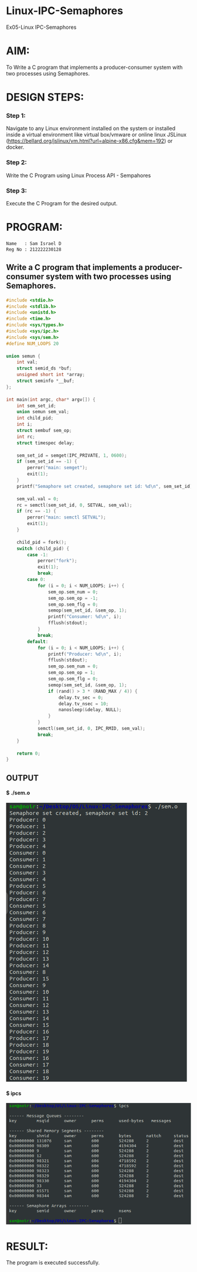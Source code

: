 # Linux-IPC-Semaphores
Ex05-Linux IPC-Semaphores

# AIM:
To Write a C program that implements a producer-consumer system with two processes using Semaphores.

# DESIGN STEPS:

### Step 1:

Navigate to any Linux environment installed on the system or installed inside a virtual environment like virtual box/vmware or online linux JSLinux (https://bellard.org/jslinux/vm.html?url=alpine-x86.cfg&mem=192) or docker.

### Step 2:

Write the C Program using Linux Process API - Sempahores

### Step 3:

Execute the C Program for the desired output. 

# PROGRAM:

```
Name   : Sam Israel D
Reg No : 212222230128
```

## Write a C program that implements a producer-consumer system with two processes using Semaphores.

```c
#include <stdio.h>	 
#include <stdlib.h>      
#include <unistd.h>	 
#include <time.h>	 
#include <sys/types.h>   
#include <sys/ipc.h>     
#include <sys/sem.h>	 
#define NUM_LOOPS 20	

union semun {
    int val;
    struct semid_ds *buf;
    unsigned short int *array;
    struct seminfo *__buf;
};

int main(int argc, char* argv[]) {
    int sem_set_id;
    union semun sem_val;
    int child_pid;
    int i;
    struct sembuf sem_op;
    int rc;
    struct timespec delay;

    sem_set_id = semget(IPC_PRIVATE, 1, 0600);
    if (sem_set_id == -1) {
        perror("main: semget");
        exit(1);
    }
    printf("Semaphore set created, semaphore set id: %d\n", sem_set_id);

    sem_val.val = 0;
    rc = semctl(sem_set_id, 0, SETVAL, sem_val);
    if (rc == -1) {
        perror("main: semctl SETVAL");
        exit(1);
    }

    child_pid = fork();
    switch (child_pid) {
        case -1:
            perror("fork");
            exit(1);
            break;
        case 0:
            for (i = 0; i < NUM_LOOPS; i++) {
                sem_op.sem_num = 0;
                sem_op.sem_op = -1;
                sem_op.sem_flg = 0;
                semop(sem_set_id, &sem_op, 1);
                printf("Consumer: %d\n", i);
                fflush(stdout);
            }
            break;
        default:
            for (i = 0; i < NUM_LOOPS; i++) {
                printf("Producer: %d\n", i);
                fflush(stdout);
                sem_op.sem_num = 0;
                sem_op.sem_op = 1;
                sem_op.sem_flg = 0;
                semop(sem_set_id, &sem_op, 1);
                if (rand() > 3 * (RAND_MAX / 4)) {
                    delay.tv_sec = 0;
                    delay.tv_nsec = 10;
                    nanosleep(&delay, NULL);
                }
            }
            semctl(sem_set_id, 0, IPC_RMID, sem_val);
            break;
    }
    
    return 0;
}


```


## OUTPUT
#### $ ./sem.o 
![image](./images/s1.png)

#### $ ipcs

![image](./images/s2.png)



# RESULT:
The program is executed successfully.
